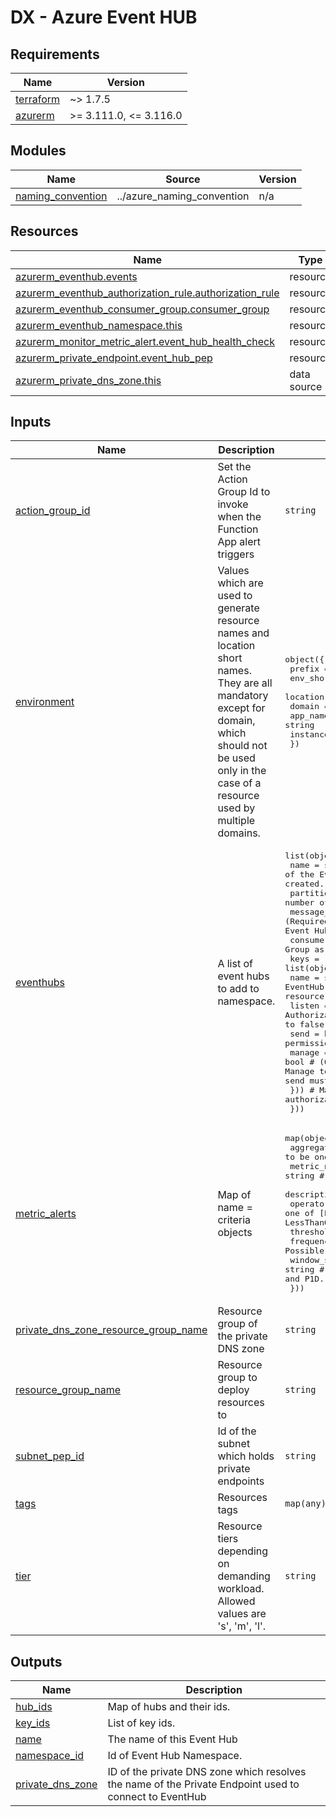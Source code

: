 # DX - Azure Event HUB

<!-- markdownlint-disable -->
<!-- BEGIN_TF_DOCS -->
## Requirements

| Name | Version |
|------|---------|
| <a name="requirement_terraform"></a> [terraform](#requirement\_terraform) | ~> 1.7.5 |
| <a name="requirement_azurerm"></a> [azurerm](#requirement\_azurerm) | >= 3.111.0, <= 3.116.0 |

## Modules

| Name | Source | Version |
|------|--------|---------|
| <a name="module_naming_convention"></a> [naming\_convention](#module\_naming\_convention) | ../azure_naming_convention | n/a |

## Resources

| Name | Type |
|------|------|
| [azurerm_eventhub.events](https://registry.terraform.io/providers/hashicorp/azurerm/latest/docs/resources/eventhub) | resource |
| [azurerm_eventhub_authorization_rule.authorization_rule](https://registry.terraform.io/providers/hashicorp/azurerm/latest/docs/resources/eventhub_authorization_rule) | resource |
| [azurerm_eventhub_consumer_group.consumer_group](https://registry.terraform.io/providers/hashicorp/azurerm/latest/docs/resources/eventhub_consumer_group) | resource |
| [azurerm_eventhub_namespace.this](https://registry.terraform.io/providers/hashicorp/azurerm/latest/docs/resources/eventhub_namespace) | resource |
| [azurerm_monitor_metric_alert.event_hub_health_check](https://registry.terraform.io/providers/hashicorp/azurerm/latest/docs/resources/monitor_metric_alert) | resource |
| [azurerm_private_endpoint.event_hub_pep](https://registry.terraform.io/providers/hashicorp/azurerm/latest/docs/resources/private_endpoint) | resource |
| [azurerm_private_dns_zone.this](https://registry.terraform.io/providers/hashicorp/azurerm/latest/docs/data-sources/private_dns_zone) | data source |

## Inputs

| Name | Description | Type | Default | Required |
|------|-------------|------|---------|:--------:|
| <a name="input_action_group_id"></a> [action\_group\_id](#input\_action\_group\_id) | Set the Action Group Id to invoke when the Function App alert triggers | `string` | `null` | no |
| <a name="input_environment"></a> [environment](#input\_environment) | Values which are used to generate resource names and location short names. They are all mandatory except for domain, which should not be used only in the case of a resource used by multiple domains. | <pre>object({<br>    prefix          = string<br>    env_short       = string<br>    location        = string<br>    domain          = optional(string)<br>    app_name        = string<br>    instance_number = string<br>  })</pre> | n/a | yes |
| <a name="input_eventhubs"></a> [eventhubs](#input\_eventhubs) | A list of event hubs to add to namespace. | <pre>list(object({<br>    name                   = string       # (Required) Specifies the name of the EventHub resource. Changing this forces a new resource to be created.<br>    partitions             = number       # (Required) Specifies the current number of shards on the Event Hub.<br>    message_retention_days = number       # (Required) Specifies the number of days to retain the events for this Event Hub.<br>    consumers              = list(string) # Manages a Event Hubs Consumer Group as a nested resource within an Event Hub.<br>    keys = list(object({<br>      name   = string # (Required) Specifies the name of the EventHub Authorization Rule resource. Changing this forces a new resource to be created.<br>      listen = bool   # (Optional) Does this Authorization Rule have permissions to Listen to the Event Hub? Defaults to false.<br>      send   = bool   # (Optional) Does this Authorization Rule have permissions to Send to the Event Hub? Defaults to false.<br>      manage = bool   # (Optional) Does this Authorization Rule have permissions to Manage to the Event Hub? When this property is true - both listen and send must be too. Defaults to false.<br>    }))               # Manages a Event Hubs authorization Rule within an Event Hub.<br>  }))</pre> | `[]` | no |
| <a name="input_metric_alerts"></a> [metric\_alerts](#input\_metric\_alerts) | Map of name = criteria objects | <pre>map(object({<br>    aggregation = string # criteria.*.aggregation to be one of [Average Count Minimum Maximum Total]<br>    metric_name = string # https://learn.microsoft.com/en-us/azure/event-hubs/monitor-event-hubs-reference<br>    description = string<br>    operator    = string # criteria.0.operator to be one of [Equals NotEquals GreaterThan GreaterThanOrEqual LessThan LessThanOrEqual]<br>    threshold   = number<br>    frequency   = string # Possible values are PT1M, PT5M, PT15M, PT30M and PT1H<br>    window_size = string # Possible values are PT1M, PT5M, PT15M, PT30M, PT1H, PT6H, PT12H and P1D.<br>  }))</pre> | `{}` | no |
| <a name="input_private_dns_zone_resource_group_name"></a> [private\_dns\_zone\_resource\_group\_name](#input\_private\_dns\_zone\_resource\_group\_name) | Resource group of the private DNS zone | `string` | `null` | no |
| <a name="input_resource_group_name"></a> [resource\_group\_name](#input\_resource\_group\_name) | Resource group to deploy resources to | `string` | n/a | yes |
| <a name="input_subnet_pep_id"></a> [subnet\_pep\_id](#input\_subnet\_pep\_id) | Id of the subnet which holds private endpoints | `string` | n/a | yes |
| <a name="input_tags"></a> [tags](#input\_tags) | Resources tags | `map(any)` | n/a | yes |
| <a name="input_tier"></a> [tier](#input\_tier) | Resource tiers depending on demanding workload. Allowed values are 's', 'm', 'l'. | `string` | `"s"` | no |

## Outputs

| Name | Description |
|------|-------------|
| <a name="output_hub_ids"></a> [hub\_ids](#output\_hub\_ids) | Map of hubs and their ids. |
| <a name="output_key_ids"></a> [key\_ids](#output\_key\_ids) | List of key ids. |
| <a name="output_name"></a> [name](#output\_name) | The name of this Event Hub |
| <a name="output_namespace_id"></a> [namespace\_id](#output\_namespace\_id) | Id of Event Hub Namespace. |
| <a name="output_private_dns_zone"></a> [private\_dns\_zone](#output\_private\_dns\_zone) | ID of the private DNS zone which resolves the name of the Private Endpoint used to connect to EventHub |
<!-- END_TF_DOCS -->
